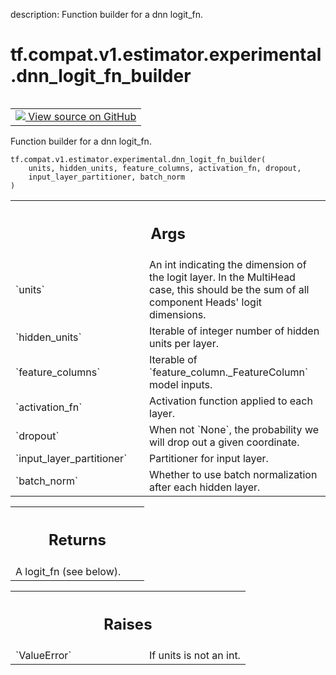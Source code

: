 description: Function builder for a dnn logit_fn.

<div itemscope itemtype="http://developers.google.com/ReferenceObject">
<meta itemprop="name" content="tf.compat.v1.estimator.experimental.dnn_logit_fn_builder" />
<meta itemprop="path" content="Stable" />
</div>

# tf.compat.v1.estimator.experimental.dnn_logit_fn_builder

<!-- Insert buttons and diff -->

<table class="tfo-notebook-buttons tfo-api nocontent" align="left">
<td>
  <a target="_blank" href="https://github.com/tensorflow/estimator/tree/master/tensorflow_estimator/python/estimator/canned/dnn.py">
    <img src="https://www.tensorflow.org/images/GitHub-Mark-32px.png" />
    View source on GitHub
  </a>
</td>
</table>



Function builder for a dnn logit_fn.

<pre class="devsite-click-to-copy prettyprint lang-py tfo-signature-link">
<code>tf.compat.v1.estimator.experimental.dnn_logit_fn_builder(
    units, hidden_units, feature_columns, activation_fn, dropout,
    input_layer_partitioner, batch_norm
)
</code></pre>



<!-- Placeholder for "Used in" -->


<!-- Tabular view -->
 <table class="responsive fixed orange">
<colgroup><col width="214px"><col></colgroup>
<tr><th colspan="2"><h2 class="add-link">Args</h2></th></tr>

<tr>
<td>
`units`
</td>
<td>
An int indicating the dimension of the logit layer.  In the MultiHead
case, this should be the sum of all component Heads' logit dimensions.
</td>
</tr><tr>
<td>
`hidden_units`
</td>
<td>
Iterable of integer number of hidden units per layer.
</td>
</tr><tr>
<td>
`feature_columns`
</td>
<td>
Iterable of `feature_column._FeatureColumn` model inputs.
</td>
</tr><tr>
<td>
`activation_fn`
</td>
<td>
Activation function applied to each layer.
</td>
</tr><tr>
<td>
`dropout`
</td>
<td>
When not `None`, the probability we will drop out a given
coordinate.
</td>
</tr><tr>
<td>
`input_layer_partitioner`
</td>
<td>
Partitioner for input layer.
</td>
</tr><tr>
<td>
`batch_norm`
</td>
<td>
Whether to use batch normalization after each hidden layer.
</td>
</tr>
</table>



<!-- Tabular view -->
 <table class="responsive fixed orange">
<colgroup><col width="214px"><col></colgroup>
<tr><th colspan="2"><h2 class="add-link">Returns</h2></th></tr>
<tr class="alt">
<td colspan="2">
A logit_fn (see below).
</td>
</tr>

</table>



<!-- Tabular view -->
 <table class="responsive fixed orange">
<colgroup><col width="214px"><col></colgroup>
<tr><th colspan="2"><h2 class="add-link">Raises</h2></th></tr>

<tr>
<td>
`ValueError`
</td>
<td>
If units is not an int.
</td>
</tr>
</table>


